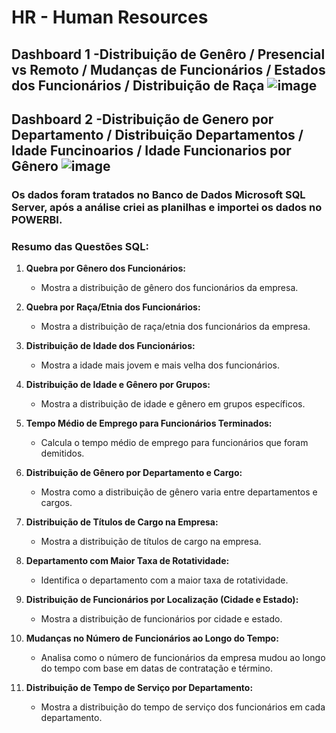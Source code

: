 # HR - Human Resources

## Dashboard 1 -Distribuição de Genêro / Presencial vs Remoto / Mudanças de Funcionários / Estados dos Funcionários / Distribuição de Raça ![image](https://github.com/MatheusTorquete/Project-Human-Resources/assets/94683422/332ae5f7-163a-4bd7-881f-f4ead4bc7756)

## Dashboard 2 -Distribuição de Genero por Departamento / Distribuição Departamentos / Idade Funcinoarios / Idade Funcionarios por Gênero ![image](https://github.com/MatheusTorquete/Project-Human-Resources/assets/94683422/3c83c25b-0ea5-44c9-bdd1-7f8f2288009a)

### Os dados foram tratados no Banco de Dados Microsoft SQL Server, após a análise criei as planilhas e importei os dados no POWERBI.

### Resumo das Questões SQL:

1. **Quebra por Gênero dos Funcionários:**
   - Mostra a distribuição de gênero dos funcionários da empresa.

2. **Quebra por Raça/Etnia dos Funcionários:**
   - Mostra a distribuição de raça/etnia dos funcionários da empresa.

3. **Distribuição de Idade dos Funcionários:**
   - Mostra a idade mais jovem e mais velha dos funcionários.

4. **Distribuição de Idade e Gênero por Grupos:**
   - Mostra a distribuição de idade e gênero em grupos específicos.

5. **Tempo Médio de Emprego para Funcionários Terminados:**
   - Calcula o tempo médio de emprego para funcionários que foram demitidos.

6. **Distribuição de Gênero por Departamento e Cargo:**
   - Mostra como a distribuição de gênero varia entre departamentos e cargos.

7. **Distribuição de Títulos de Cargo na Empresa:**
   - Mostra a distribuição de títulos de cargo na empresa.

8. **Departamento com Maior Taxa de Rotatividade:**
   - Identifica o departamento com a maior taxa de rotatividade.

9. **Distribuição de Funcionários por Localização (Cidade e Estado):**
   - Mostra a distribuição de funcionários por cidade e estado.

10. **Mudanças no Número de Funcionários ao Longo do Tempo:**
    - Analisa como o número de funcionários da empresa mudou ao longo do tempo com base em datas de contratação e término.

11. **Distribuição de Tempo de Serviço por Departamento:**
    - Mostra a distribuição do tempo de serviço dos funcionários em cada departamento.






